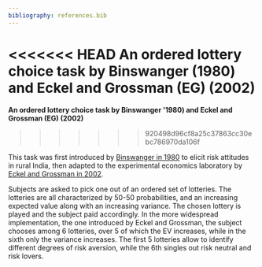 ```yaml
---
bibliography: references.bib
---
```

<<<<<<< HEAD
**An ordered lottery choice task by Binswanger (1980) and Eckel and Grossman (EG) (2002)**
=======
**An ordered lottery choice task by Binswanger '1980) and Eckel and Grossman (EG) (2002)**
>>>>>>> 920498d96cf8a25c37863cc30ebc786970da106f

This task was first introduced by [Binswanger in 1980](https://onlinelibrary.wiley.com/doi/abs/10.2307/1240194?casa_token=k6Bekf_xAXEAAAAA:LhiW-YmzkdlZzG4kbWUuG01feCKBu7Rt8BzrW5l39SDKHiHmVRvem3wIbhXIb9-Fc3OGeiomMOR4r-k) to elicit risk attitudes in rural India, then adapted to the experimental economics laboratory by [Eckel and Grossman in 2002](https://www.sciencedirect.com/science/article/abs/pii/S1090513802000971?via%3Dihub). 

Subjects are asked to pick one out of an ordered set of lotteries. The lotteries are all characterized by 50-50 probabilities, and an increasing expected value along with an increasing variance. The chosen lottery is played and the subject paid accordingly. In the more widespread implementation, the one introduced by Eckel and Grossman, the subject chooses among 6 lotteries, over 5 of which the EV increases, while in the sixth only the variance increases. The first 5 lotteries allow to identify different degrees of risk aversion, while the 6th singles out risk neutral and risk lovers. 

